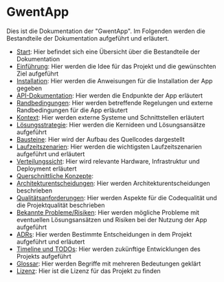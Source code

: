 # GwentApp

Dies ist die Dokumentation der "GwentApp". Im Folgenden werden die Bestandteile der Dokumentation aufgeführt und erläutert.

- [Start](start.md): Hier befindet sich eine Übersicht über die Bestandteile der Dokumentation
- [Einführung](einfuhrung.md): Hier werden die Idee für das Projekt und die gewünschten Ziel aufgeführt
- [Installation](installation.md): Hier werden die Anweisungen für die Installation der App gegeben 
- [API-Dokumentation](api_dokumentation.md): Hier werden die Endpunkte der App erläutert
- [Randbedingungen](randbedingungen.md): Hier werden betreffende Regelungen und externe Randbedingungen für die App erläutert 
- [Kontext](kontext.md): Hier werden externe Systeme und Schnittstellen erläutert 
- [Lösungsstrategie](lösungsstrategie.md): Hier werden die Kernideen und Lösungsansätze aufgeführt 
- [Bausteine](baustein.md): Hier wird der Aufbau des Quellcodes dargestellt
- [Laufzeitszenarien](laufzeitszenarien.md): Hier werden die wichtigsten Laufzeitszenarien aufgeführt und erläutert
- [Verteilungssicht](verteilungssicht.md): Hier wird relevante Hardware, Infrastruktur und Deployment erläutert
- [Querschnittliche Konzepte](querschnitt.md): 
- [Architekturentscheidungen](architektur.md): Hier werden Architekturentscheidungen beschrieben 
- [Qualitätsanforderungen](qualitätsanforderungen.md): Hier werden Aspekte für die Codequalität und die Projektqualität beschrieben
- [Bekannte Probleme/Risiken](probleme_risiken.md): Hier werden mögliche Probleme mit eventuellen Lösungsansätzen und Risiken bei der Nutzung der App aufgeführt 
- [ADRs](adr.md): Hier werden Bestimmte Entscheidungen in dem Projekt aufgeführt und erläutert 
- [Timeline und TODOs](timeline_todos.md): Hier werden zukünftige Entwicklungen des Projekts aufgeführt 
- [Glossar](glossar.md): Hier werden Begriffe mit mehreren Bedeutungen geklärt
- [Lizenz](lizenz.md): Hier ist die Lizenz für das Projekt zu finden